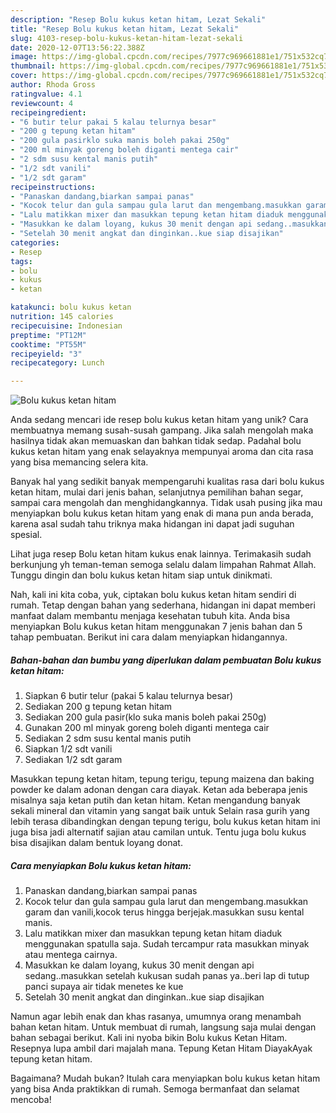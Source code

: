 ```yaml
---
description: "Resep Bolu kukus ketan hitam, Lezat Sekali"
title: "Resep Bolu kukus ketan hitam, Lezat Sekali"
slug: 4103-resep-bolu-kukus-ketan-hitam-lezat-sekali
date: 2020-12-07T13:56:22.388Z
image: https://img-global.cpcdn.com/recipes/7977c969661881e1/751x532cq70/bolu-kukus-ketan-hitam-foto-resep-utama.jpg
thumbnail: https://img-global.cpcdn.com/recipes/7977c969661881e1/751x532cq70/bolu-kukus-ketan-hitam-foto-resep-utama.jpg
cover: https://img-global.cpcdn.com/recipes/7977c969661881e1/751x532cq70/bolu-kukus-ketan-hitam-foto-resep-utama.jpg
author: Rhoda Gross
ratingvalue: 4.1
reviewcount: 4
recipeingredient:
- "6 butir telur pakai 5 kalau telurnya besar"
- "200 g tepung ketan hitam"
- "200 gula pasirklo suka manis boleh pakai 250g"
- "200 ml minyak goreng boleh diganti mentega cair"
- "2 sdm susu kental manis putih"
- "1/2 sdt vanili"
- "1/2 sdt garam"
recipeinstructions:
- "Panaskan dandang,biarkan sampai panas"
- "Kocok telur dan gula sampau gula larut dan mengembang.masukkan garam dan vanili,kocok terus hingga berjejak.masukkan susu kental manis."
- "Lalu matikkan mixer dan masukkan tepung ketan hitam diaduk menggunakan spatulla saja. Sudah tercampur rata masukkan minyak atau mentega cairnya."
- "Masukkan ke dalam loyang, kukus 30 menit dengan api sedang..masukkan setelah kukusan sudah panas ya..beri lap di tutup panci supaya air tidak menetes ke kue"
- "Setelah 30 menit angkat dan dinginkan..kue siap disajikan"
categories:
- Resep
tags:
- bolu
- kukus
- ketan

katakunci: bolu kukus ketan 
nutrition: 145 calories
recipecuisine: Indonesian
preptime: "PT12M"
cooktime: "PT55M"
recipeyield: "3"
recipecategory: Lunch

---
```



![Bolu kukus ketan hitam](https://img-global.cpcdn.com/recipes/7977c969661881e1/751x532cq70/bolu-kukus-ketan-hitam-foto-resep-utama.jpg)

Anda sedang mencari ide resep bolu kukus ketan hitam yang unik? Cara membuatnya memang susah-susah gampang. Jika salah mengolah maka hasilnya tidak akan memuaskan dan bahkan tidak sedap. Padahal bolu kukus ketan hitam yang enak selayaknya mempunyai aroma dan cita rasa yang bisa memancing selera kita.

Banyak hal yang sedikit banyak mempengaruhi kualitas rasa dari bolu kukus ketan hitam, mulai dari jenis bahan, selanjutnya pemilihan bahan segar, sampai cara mengolah dan menghidangkannya. Tidak usah pusing jika mau menyiapkan bolu kukus ketan hitam yang enak di mana pun anda berada, karena asal sudah tahu triknya maka hidangan ini dapat jadi suguhan spesial.

Lihat juga resep Bolu ketan hitam kukus enak lainnya. Terimakasih sudah berkunjung yh teman-teman semoga selalu dalam limpahan Rahmat Allah. Tunggu dingin dan bolu kukus ketan hitam siap untuk dinikmati.


Nah, kali ini kita coba, yuk, ciptakan bolu kukus ketan hitam sendiri di rumah. Tetap dengan bahan yang sederhana, hidangan ini dapat memberi manfaat dalam membantu menjaga kesehatan tubuh kita. Anda bisa menyiapkan Bolu kukus ketan hitam menggunakan 7 jenis bahan dan 5 tahap pembuatan. Berikut ini cara dalam menyiapkan hidangannya.

<!--inarticleads1-->

##### Bahan-bahan dan bumbu yang diperlukan dalam pembuatan Bolu kukus ketan hitam:

1. Siapkan 6 butir telur (pakai 5 kalau telurnya besar)
1. Sediakan 200 g tepung ketan hitam
1. Sediakan 200 gula pasir(klo suka manis boleh pakai 250g)
1. Gunakan 200 ml minyak goreng boleh diganti mentega cair
1. Sediakan 2 sdm susu kental manis putih
1. Siapkan 1/2 sdt vanili
1. Sediakan 1/2 sdt garam


Masukkan tepung ketan hitam, tepung terigu, tepung maizena dan baking powder ke dalam adonan dengan cara diayak. Ketan ada beberapa jenis misalnya saja ketan putih dan ketan hitam. Ketan mengandung banyak sekali mineral dan vitamin yang sangat baik untuk Selain rasa gurih yang lebih terasa dibandingkan dengan tepung terigu, bolu kukus ketan hitam ini juga bisa jadi alternatif sajian atau camilan untuk. Tentu juga bolu kukus bisa disajikan dalam bentuk loyang donat. 

<!--inarticleads2-->

##### Cara menyiapkan Bolu kukus ketan hitam:

1. Panaskan dandang,biarkan sampai panas
1. Kocok telur dan gula sampau gula larut dan mengembang.masukkan garam dan vanili,kocok terus hingga berjejak.masukkan susu kental manis.
1. Lalu matikkan mixer dan masukkan tepung ketan hitam diaduk menggunakan spatulla saja. Sudah tercampur rata masukkan minyak atau mentega cairnya.
1. Masukkan ke dalam loyang, kukus 30 menit dengan api sedang..masukkan setelah kukusan sudah panas ya..beri lap di tutup panci supaya air tidak menetes ke kue
1. Setelah 30 menit angkat dan dinginkan..kue siap disajikan


Namun agar lebih enak dan khas rasanya, umumnya orang menambah bahan ketan hitam. Untuk membuat di rumah, langsung saja mulai dengan bahan sebagai berikut. Kali ini nyoba bikin Bolu kukus Ketan Hitam. Resepnya lupa ambil dari majalah mana. Tepung Ketan Hitam DiayakAyak tepung ketan hitam. 

Bagaimana? Mudah bukan? Itulah cara menyiapkan bolu kukus ketan hitam yang bisa Anda praktikkan di rumah. Semoga bermanfaat dan selamat mencoba!
